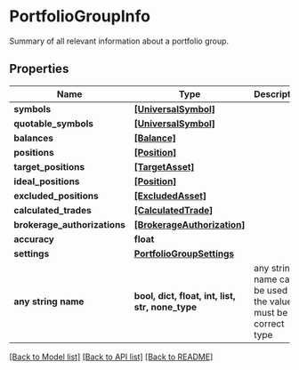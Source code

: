 # PortfolioGroupInfo

Summary of all relevant information about a portfolio group.

## Properties
Name | Type | Description | Notes
------------ | ------------- | ------------- | -------------
**symbols** | [**[UniversalSymbol]**](UniversalSymbol.md) |  | [optional] 
**quotable_symbols** | [**[UniversalSymbol]**](UniversalSymbol.md) |  | [optional] 
**balances** | [**[Balance]**](Balance.md) |  | [optional] 
**positions** | [**[Position]**](Position.md) |  | [optional] 
**target_positions** | [**[TargetAsset]**](TargetAsset.md) |  | [optional] 
**ideal_positions** | [**[Position]**](Position.md) |  | [optional] 
**excluded_positions** | [**[ExcludedAsset]**](ExcludedAsset.md) |  | [optional] 
**calculated_trades** | [**[CalculatedTrade]**](CalculatedTrade.md) |  | [optional] 
**brokerage_authorizations** | [**[BrokerageAuthorization]**](BrokerageAuthorization.md) |  | [optional] 
**accuracy** | **float** |  | [optional] 
**settings** | [**PortfolioGroupSettings**](PortfolioGroupSettings.md) |  | [optional] 
**any string name** | **bool, dict, float, int, list, str, none_type** | any string name can be used but the value must be the correct type | [optional]

[[Back to Model list]](../README.md#documentation-for-models) [[Back to API list]](../README.md#documentation-for-api-endpoints) [[Back to README]](../README.md)


